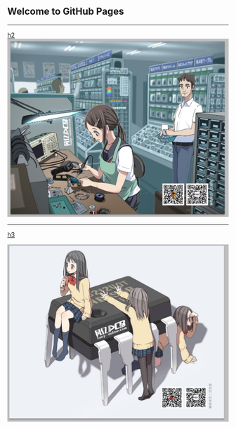 ## Welcome to GitHub Pages

------

 

[h2](h2.md)
![h2](h2.jpg)

------

[h3]()

[![h4](h1.jpg)]()

